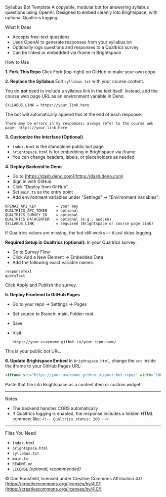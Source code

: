 Syllabus Bot Template
A copyable, modular bot for answering syllabus questions using OpenAI.
Designed to embed cleanly into Brightspace, with optional Qualtrics logging.

What It Does

* Accepts free-text questions
* Uses OpenAI to generate responses from your syllabus.txt
* Optionally logs questions and responses to a Qualtrics survey
* Can be linked or embedded via iframe in Brightspace

How to Use

**1. Fork This Repo**
Click Fork (top-right) on GitHub to make your own copy.

**2. Replace the Syllabus**
Edit `syllabus.txt` with your course content.

You do **not** need to include a syllabus link in the text itself.
Instead, add the course web page URL as an environment variable in Deno:

```
SYLLABUS_LINK = https://your.link.here
```

The bot will automatically append this at the end of each response:

```
There may be errors in my responses; always refer to the course web page: https://your.link.here
```

**3. Customize the Interface (Optional)**

* `index.html` is the standalone public bot page
* `brightspace.html` is for embedding in Brightspace via iframe
* You can change headers, labels, or placeholders as needed

**4. Deploy Backend to Deno**

* Go to [https://dash.deno.com](https://dash.deno.com)
* Sign in with GitHub
* Click "Deploy from GitHub"
* Set `main.ts` as the entry point
* Add environment variables under "Settings" → "Environment Variables":

```
OPENAI_API_KEY         = your key  
QUALTRICS_API_TOKEN    = optional  
QUALTRICS_SURVEY_ID    = optional  
QUALTRICS_DATACENTER   = optional (e.g., uwo.eu)  
SYLLABUS_LINK          = required (Brightspace or course page link)
```

If Qualtrics values are missing, the bot still works — it just skips logging.

**Required Setup in Qualtrics (optional):**
In your Qualtrics survey:

* Go to Survey Flow
* Click Add a New Element → Embedded Data
* Add the following exact variable names:

```
responseText  
queryText  
```

Click Apply and Publish the survey.

**5. Deploy Frontend to GitHub Pages**

* Go to your repo → Settings → Pages
* Set source to Branch: main, Folder: root
* Save
* Visit:

  ```
  https://your-username.github.io/your-repo-name/
  ```

This is your public bot URL.

**6. Update Brightspace Embed**
In `brightspace.html`, change the `src` inside the iframe to your GitHub Pages URL:

```html
<iframe src="https://your-username.github.io/your-bot-repo/" width="100%" height="800px" style="border: none;"></iframe>
```

Paste that file into Brightspace as a content item or custom widget.

---

Notes

* The backend handles CORS automatically
* If Qualtrics logging is enabled, the response includes a hidden HTML comment like:
  `<!-- Qualtrics status: 200 -->`

---

Files You Need

* `index.html`
* `brightspace.html`
* `syllabus.txt`
* `main.ts`
* `README.md`
* `LICENSE` *(optional, recommended)*

© Dan Bousfield, licensed under Creative Commons Attribution 4.0
[https://creativecommons.org/licenses/by/4.0/](https://creativecommons.org/licenses/by/4.0/)


